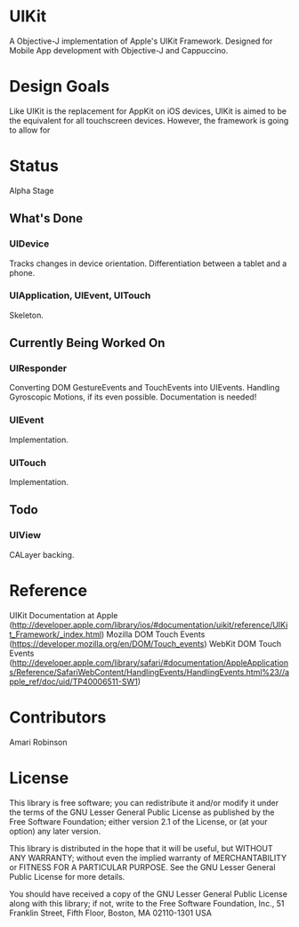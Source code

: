 # UIKit
A Objective-J implementation of Apple's UIKit Framework. Designed for Mobile App development with Objective-J and Cappuccino.

# Design Goals
Like UIKit is the replacement for AppKit on iOS devices, UIKit is aimed to be the equivalent for all touchscreen devices. However, the framework is going to allow for 

# Status
Alpha Stage
## What's Done
### UIDevice
Tracks changes in device orientation.
Differentiation between a tablet and a phone.
### UIApplication, UIEvent, UITouch
Skeleton.
## Currently Being Worked On
### UIResponder
Converting DOM GestureEvents and TouchEvents into UIEvents.
Handling Gyroscopic Motions, if its even possible. Documentation is needed!
### UIEvent
Implementation.
### UITouch
Implementation.
## Todo
### UIView
CALayer backing.

# Reference
UIKit Documentation at Apple (http://developer.apple.com/library/ios/#documentation/uikit/reference/UIKit_Framework/_index.html)
Mozilla DOM Touch Events (https://developer.mozilla.org/en/DOM/Touch_events)
WebKit DOM Touch Events (http://developer.apple.com/library/safari/#documentation/AppleApplications/Reference/SafariWebContent/HandlingEvents/HandlingEvents.html%23//apple_ref/doc/uid/TP40006511-SW1)

# Contributors
Amari Robinson

# License
This library is free software; you can redistribute it and/or
modify it under the terms of the GNU Lesser General Public
License as published by the Free Software Foundation; either
version 2.1 of the License, or (at your option) any later version.

This library is distributed in the hope that it will be useful,
but WITHOUT ANY WARRANTY; without even the implied warranty of
MERCHANTABILITY or FITNESS FOR A PARTICULAR PURPOSE. See the GNU
Lesser General Public License for more details.

You should have received a copy of the GNU Lesser General Public
License along with this library; if not, write to the Free Software
Foundation, Inc., 51 Franklin Street, Fifth Floor, Boston, MA 02110-1301 USA